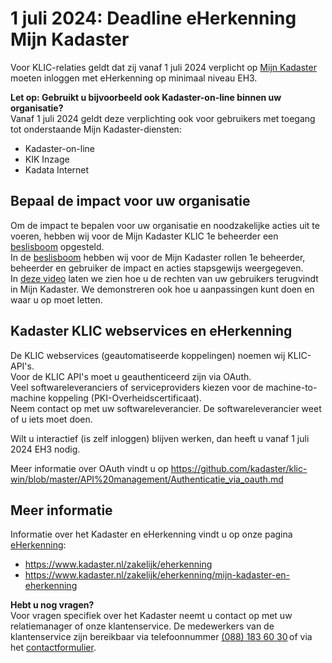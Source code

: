 # 1 juli 2024: Deadline eHerkenning Mijn Kadaster 

Voor KLIC-relaties geldt dat zij vanaf 1 juli 2024 verplicht op [Mijn Kadaster](https://mijn.kadaster.nl/) moeten inloggen met eHerkenning op minimaal niveau EH3.  
 
**Let op: Gebruikt u bijvoorbeeld ook Kadaster-on-line binnen uw organisatie?**   
Vanaf 1 juli 2024 geldt deze verplichting ook voor gebruikers met toegang tot onderstaande Mijn Kadaster-diensten: 
- Kadaster-on-line  
- KIK Inzage  
- Kadata Internet  

## Bepaal de impact voor uw organisatie
Om de impact te bepalen voor uw organisatie en noodzakelijke acties uit te voeren, hebben wij voor de Mijn Kadaster KLIC 1e beheerder een [beslisboom](Beslisboom-eHerkenning-1jul2024-KLIC.pdf) opgesteld.  \
In de [beslisboom](Beslisboom-eHerkenning-1jul2024-KLIC.pdf) hebben wij voor de Mijn Kadaster rollen 1e beheerder, beheerder en gebruiker de impact en acties stapsgewijs weergegeven.  \
In [deze video](https://www.youtube.com/watch?v=B3Oeo2QWvF8) laten we zien hoe u de rechten van uw gebruikers terugvindt in Mijn Kadaster. We demonstreren ook hoe u aanpassingen kunt doen en waar u op moet letten.

## Kadaster KLIC webservices en eHerkenning

De KLIC webservices (geautomatiseerde koppelingen) noemen wij KLIC-API's.  \
Voor de KLIC API's moet u geauthenticeerd zijn via OAuth.  \
Veel softwareleveranciers of serviceproviders kiezen voor de machine-to-machine koppeling (PKI-Overheidscertificaat).  \
Neem contact op met uw softwareleverancier. De softwareleverancier weet of u iets moet doen.

Wilt u interactief (is zelf inloggen) blijven werken, dan heeft u vanaf 1 juli 2024 EH3 nodig. 

Meer informatie over OAuth vindt u op https://github.com/kadaster/klic-win/blob/master/API%20management/Authenticatie_via_oauth.md


## Meer informatie 

Informatie over het Kadaster en eHerkenning vindt u op onze pagina [eHerkenning](https://www.kadaster.nl/zakelijk/eherkenning): 
- https://www.kadaster.nl/zakelijk/eherkenning
- https://www.kadaster.nl/zakelijk/eherkenning/mijn-kadaster-en-eherkenning


**Hebt u nog vragen?**  \
Voor vragen specifiek over het Kadaster neemt u contact op met uw relatiemanager of onze klantenservice. De medewerkers van de klantenservice zijn bereikbaar via telefoonnummer [(088) 183 60 30](tel:+31881836030) of via het [contactformulier](https://formulieren.kadaster.nl/contact_kadaster_eherkenning). 
